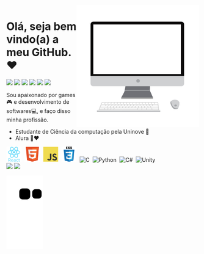 <img src = "computador.png" width = "320px" align = "right">

# Olá, seja bem vindo(a) a meu GitHub.❤

<div> 
 <img src="https://img.shields.io/badge/YouTube-FF0000?style=for-the-badge&logo=youtube&logoColor=white" target="_blank"></a>
 <img src="https://img.shields.io/badge/-Instagram-%23E4405F?style=for-the-badge&logo=instagram&logoColor=white" target="_blank"></a>
 <img src="https://img.shields.io/badge/Twitch-9146FF?style=for-the-badge&logo=twitch&logoColor=white" target="_blank"></a>
 <img src="https://img.shields.io/badge/Discord-7289DA?style=for-the-badge&logo=discord&logoColor=white" target="_blank"></a> 
 <img src="https://img.shields.io/badge/-Gmail-%23333?style=for-the-badge&logo=gmail&logoColor=white" target="_blank"></a>
 <img src="https://img.shields.io/badge/-LinkedIn-%230077B5?style=for-the-badge&logo=linkedin&logoColor=white" target="_blank"></a> 

Sou apaixonado por games 🎮 e desenvolvimento de softwares💻, e faço disso minha profissão.

- Estudante de Ciência da computação pela Uninove 💙
- Alura 💙❤



<div>
  <img src="https://github.com/devicons/devicon/blob/master/icons/react/react-original-wordmark.svg" title="React" alt="React" width="40" height="40"/>&nbsp;
  <img src="https://github.com/devicons/devicon/blob/master/icons/html5/html5-original.svg" title="HTML5" alt="HTML" width="40" height="40"/>&nbsp;
  <img src="https://github.com/devicons/devicon/blob/master/icons/javascript/javascript-original.svg" title="JavaScript" alt="JavaScript" width="40"              height="40"/>&nbsp;
  <img src="https://github.com/devicons/devicon/blob/master/icons/css3/css3-original-wordmark.svg" title="Css3" alt="Css3" width="40" height="40"/>&nbsp;
  <img src="https://cdn.jsdelivr.net/gh/devicons/devicon/icons/c/c-original.svg" title="C" alt="C" width="40" height="40"/>&nbsp;
  <img src="https://cdn.jsdelivr.net/gh/devicons/devicon/icons/cplusplus/cplusplus-original.svg" title="Python" alt="Python" width="40" height="40"/>&nbsp;
  <img src="https://cdn.jsdelivr.net/gh/devicons/devicon/icons/csharp/csharp-original.svg" title="C#" alt="C#" width="40" height="40"/>&nbsp; 
  <img src="https://cdn.jsdelivr.net/gh/devicons/devicon/icons/unity/unity-original.svg" title="Unity" alt="Unity" width="40" height="40"/>&nbsp;
</div>


<div align = "left">
<img height = "160em"src="https://github-readme-stats.vercel.app/api/top-langs/?username=zRodrigoB&show_icons=true&theme=bear&count_private=true"/>
<img height = "160em"src="https://github-readme-stats.vercel.app/api?username=zRodrigoB&show_icons=true&show_icons=true&theme=bear&count_private=true" />
</div>


![Snake animation](https://github.com/rafaballerini/rafaballerini/blob/output/github-contribution-grid-snake.svg)


